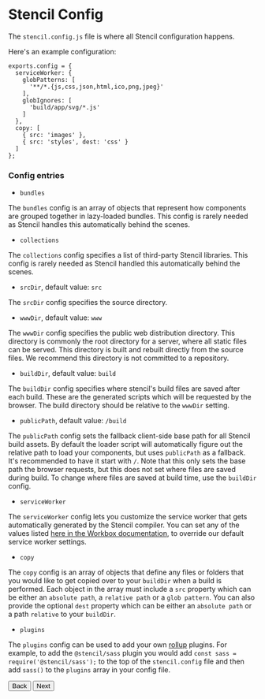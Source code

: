 # Stencil Config

The `stencil.config.js` file is where all Stencil configuration happens.

Here's an example configuration:

```
exports.config = {
  serviceWorker: {
    globPatterns: [
      '**/*.{js,css,json,html,ico,png,jpeg}'
    ],
    globIgnores: [
      'build/app/svg/*.js'
    ]
  },
  copy: [
    { src: 'images' },
    { src: 'styles', dest: 'css' }
  ]
};
```

### Config entries

- `bundles`

The `bundles` config is an array of objects that represent how components are grouped together in lazy-loaded bundles. This config is rarely needed as Stencil handles this automatically behind the scenes.

- `collections`

The `collections` config specifies a list of third-party Stencil libraries. This config is rarely needed as Stencil handled this automatically behind the scenes.

- `srcDir`,  default value: `src`

The `srcDir` config specifies the source directory.

- `wwwDir`,  default value: `www`

The `wwwDir` config specifies the public web distribution directory. This directory is commonly the root directory for a server, where all static files can be served. This directory is built and rebuilt directly from the source files. We recommend this directory is not committed to a repository.

- `buildDir`,  default value: `build`

The `buildDir` config specifies where stencil's build files are saved after each build. These are the generated scripts which will be requested by the browser. The build directory should be relative to the `wwwDir` setting.

- `publicPath`, default value: `/build`

The `publicPath` config sets the fallback client-side base path for all Stencil build assets. By default the loader script will automatically figure out the relative path to load your components, but uses `publicPath` as a fallback. It's recommended to have it start with `/`. Note that this only sets the base path the browser requests, but this does not set where files are saved during build. To change where files are saved at build time, use the `buildDir` config.

- `serviceWorker`

The `serviceWorker` config lets you customize the service worker that gets automatically generated by the Stencil compiler. You can
set any of the values listed [here in the Workbox documentation](https://workboxjs.org/reference-docs/latest/module-workbox-build.html#.Configuration), to override our default service worker settings.

-  `copy`

The `copy` config is an array of objects that define any files or folders that you would like to
get copied over to your `buildDir` when a build is performed. Each object in the array must include a `src` property which can be either an `absolute path`, a `relative path` or a `glob pattern`. You can also provide the optional `dest` property which can be either an `absolute path` or a path `relative` to your `buildDir`.

- `plugins`

The `plugins` config can be used to add your own [rollup](https://rollupjs.org) plugins. For example, to add the `@stencil/sass` plugin you would add `const sass = require('@stencil/sass');` to the top of the `stencil.config` file and then add `sass()` to the `plugins` array in your config file.

<stencil-route-link url="/docs/testing" router="#router" custom="true">
  <button class="backButton">
    Back
  </button>
</stencil-route-link>

<stencil-route-link url="/docs/prerendering" custom="true">
  <button class="nextButton">
    Next
  </button>
</stencil-route-link>